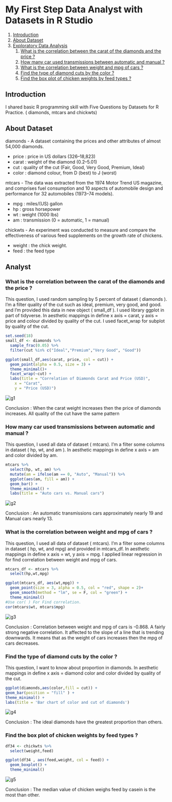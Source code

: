 # My First Step Data Analyst with Datasets in R Studio
1. [Introduction](#introduction)
2. [About Dataset](#introduction)
3. [Exploratory Data Analysis](#introduction)
     1. [What is the correlation between the carat of the diamonds and the price ?](#subparagraph1)
     2. [How many car used transmissions between automatic and manual ?](#subparagraph2)
     3. [What is the correlation between weight and mpg of cars ?](#subparagraph3)
     4. [Find the type of diamond cuts by the color ?](#subparagraph4)
     5. [Find the box plot of chicken weights by feed types ?](#subparagraph5)
## Introduction <a name="introduction"></a>
I shared basic R programming skill with Five Questions by Datasets for R Practice. ( diamonds, mtcars and chickwts)

## About Dataset <a name="About Data"></a>

diamonds -
A dataset containing the prices and other attributes of almost 54,000 diamonds.
* price : price in US dollars ($326–$18,823)
* carat : weight of the diamond (0.2–5.01)
* cut : quality of the cut (Fair, Good, Very Good, Premium, Ideal)
* color : diamond colour, from D (best) to J (worst)

mtcars -
The data was extracted from the 1974 Motor Trend US magazine, and comprises fuel consumption and 10 aspects of automobile design and performance for 32 automobiles (1973–74 models).
* mpg : miles/(US) gallon
* hp : gross horsepower
* wt : weight (1000 lbs)
* am : transmission (0 = automatic, 1 = manual)

chickwts -
An experiment was conducted to measure and compare the effectiveness of various feed supplements on the growth rate of chickens.
* weight : the chick weight.
* feed : the feed type

## Analyst <a name="About Data"></a>
### What is the correlation between the carat of the diamonds and the price ? <a name="subparagraph1"></a>
This question, I used random sampling by 5 percent of dataset ( diamonds ). I’m a filter quality of the cut such as ideal, premium, very good, and good. and I’m provided this data in new object ( small_df ). I used library ggplot in part of tidyverse. In aesthetic mappings in define x axis = carat, y axis = price and colour divided by quality of the cut. I used facet_wrap for subplot by quality of the cut.
```R
set.seed(18)
small_df <- diamonds %>%
  sample_frac(0.05) %>%
  filter(cut %in% c("Ideal","Premium","Very Good", "Good"))

ggplot(small_df,aes(carat, price, col = cut)) + 
  geom_point(alpha = 0.5, size = 3) +
  theme_minimal()+
  facet_wrap(~cut) +
  labs(title = "Correlation of Diamonds Carat and Price (USD)",
    x = "Carat",
    y = "Price (USD)")
```
![g1](https://snoozemonday.wordpress.com/wp-content/uploads/2024/09/1.png)

Conclusion : When the carat weight increases then the price of diamonds increases. All quality of the cut have the same pattern
### How many car used transmissions between automatic and manual ? <a name="subparagraph2"></a>
This question, I used all data of dataset ( mtcars). I’m a filter some columns in dataset ( hp, wt, and am ). In aesthetic mappings in define x axis = am and color divided by am.
```R
mtcars %>%
  select(hp, wt, am) %>%
  mutate(am = ifelse(am == 0, "Auto", "Manual")) %>%
  ggplot(aes(am, fill = am)) +
  geom_bar() +
  theme_minimal() +
  labs(title = "Auto cars vs. Manual cars")
```
![g2](https://snoozemonday.wordpress.com/wp-content/uploads/2024/09/2.png?)

Conclusion : An automatic transmissions cars approximately nearly 19 and Manual cars nearly 13.

### What is the correlation between weight and mpg of cars ? <a name="subparagraph3"></a>
This question, I used all data of dataset ( mtcars). I’m a filter some columns in dataset ( hp, wt, and mpg) and provided in mtcars_df. In aesthetic mappings in define x axis = wt, y axis = mpg. I applied linear regression in for find correlation between weight and mpg of cars.
```R
mtcars_df <- mtcars %>%
  select(hp,wt,mpg) 

ggplot(mtcars_df, aes(wt,mpg)) +
  geom_point(size = 3, alpha = 0.5, col = "red", shape = 2)+
  geom_smooth(method = "lm", se = F, col = "green") +
  theme_minimal()
#Use cor( ) For Find correlation.
cor(mtcars$wt, mtcars$mpg)
```
![g3](https://snoozemonday.wordpress.com/wp-content/uploads/2024/09/3.png?)

Conclusion : Correlation between weight and mpg of cars is -0.868. A fairly strong negative correlation. It affected to the slope of a line that is trending downwards. It means that as the weight of cars increases then the mpg of cars decreases.

### Find the type of diamond cuts by the color ? <a name="subparagraph4"></a>
This question, I want to know about proportion in diamonds. In aesthetic mappings in define x axis = diamond color and color divided by quality of the cut.
```R
ggplot(diamonds,aes(color,fill = cut)) +
geom_bar(position = "fill" ) +
theme_minimal() +
labs(title = 'Bar chart of color and cut of diamonds')
```
![g4](https://snoozemonday.wordpress.com/wp-content/uploads/2024/09/4.png?)

Conclusion : The ideal diamonds have the greatest proportion than others.

### Find the box plot of chicken weights by feed types ? <a name="subparagraph5"></a>
```R
df34 <- chickwts %>%
  select(weight,feed)

ggplot(df34 , aes(feed,weight, col = feed)) +
  geom_boxplot() +
  theme_minimal()
```
![g5](https://snoozemonday.wordpress.com/wp-content/uploads/2024/09/5.png?)

Conclusion : The median value of chicken weighs feed by casein is the most than other.







